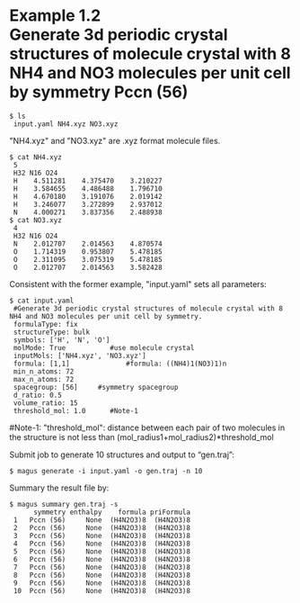 Example 1.2  
Generate 3d periodic crystal structures of molecule crystal with 8 NH4 and NO3 molecules per unit cell by symmetry Pccn (56)  
=====================================================================
```shell  
$ ls  
 input.yaml NH4.xyz NO3.xyz  
```  
"NH4.xyz" and "NO3.xyz" are .xyz format molecule files.  
```shell  
$ cat NH4.xyz  
 5  
 H32 N16 O24  
 H    4.511281    4.375470    3.210227  
 H    3.584655    4.486488    1.796710  
 H    4.670180    3.191076    2.019142  
 H    3.246077    3.272899    2.937012  
 N    4.000271    3.837356    2.488938    
$ cat NO3.xyz  
 4  
 H32 N16 O24  
 N    2.012707    2.014563    4.870574  
 O    1.714319    0.953807    5.478185  
 O    2.311095    3.075319    5.478185  
 O    2.012707    2.014563    3.582428  
```  
Consistent with the former example, "input.yaml" sets all parameters:  
```shell  
$ cat input.yaml  
 #Generate 3d periodic crystal structures of molecule crystal with 8 NH4 and NO3 molecules per unit cell by symmetry.  
 formulaType: fix  
 structureType: bulk  
 symbols: ['H', 'N', 'O']  
 molMode: True           #use molecule crystal  
 inputMols: ['NH4.xyz', 'NO3.xyz']  
 formula: [1,1]              #formula: ((NH4)1(NO3)1)n  
 min_n_atoms: 72  
 max_n_atoms: 72  
 spacegroup: [56]     #symmetry spacegroup  
 d_ratio: 0.5  
 volume_ratio: 15  
 threshold_mol: 1.0      #Note-1  
```  
#Note-1: "threshold_mol": distance between each pair of two molecules in the structure is not less than (mol_radius1+mol_radius2)*threshold_mol  
  
Submit job to generate 10 structures and output to “gen.traj”:  
```shell
$ magus generate -i input.yaml -o gen.traj -n 10  
```  
Summary the result file by:  
```shell
$ magus summary gen.traj -s  
      symmetry enthalpy    formula priFormula  
 1   Pccn (56)     None  (H4N2O3)8  (H4N2O3)8  
 2   Pccn (56)     None  (H4N2O3)8  (H4N2O3)8  
 3   Pccn (56)     None  (H4N2O3)8  (H4N2O3)8  
 4   Pccn (56)     None  (H4N2O3)8  (H4N2O3)8  
 5   Pccn (56)     None  (H4N2O3)8  (H4N2O3)8  
 6   Pccn (56)     None  (H4N2O3)8  (H4N2O3)8  
 7   Pccn (56)     None  (H4N2O3)8  (H4N2O3)8  
 8   Pccn (56)     None  (H4N2O3)8  (H4N2O3)8  
 9   Pccn (56)     None  (H4N2O3)8  (H4N2O3)8  
 10  Pccn (56)     None  (H4N2O3)8  (H4N2O3)8
```